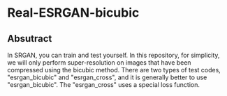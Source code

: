 # Real-ESRGAN-bicubic

## Absutract <br>
In SRGAN, you can train and test yourself. 
In this repository, for simplicity, we will only perform super-resolution on images that have been compressed using the bicubic method.
There are two types of test codes, "esrgan_bicubic" and "esrgan_cross", and it is generally better to use "esrgan_bicubic".
The "esrgan_cross" uses a special loss function.
